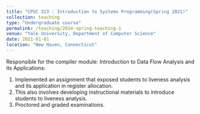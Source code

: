 ```yaml
---
title: "CPSC 323 : Introduction to Systems Programming(Spring 2021)"
collection: teaching
type: "Undergraduate course"
permalink: /teaching/2014-spring-teaching-1
venue: "Yale University, Department of Computer Science"
date: 2021-01-01
location: "New Haven, Connecticut"
---
```

Responsible for the compiler module: Introduction to Data Flow Analysis and its Applications:

1. Implemented an assignment that exposed students to liveness analysis and its application in register allocation.
2. This also involves developing instructional materials to introduce students to liveness analysis.
3. Proctored and graded examinations.
